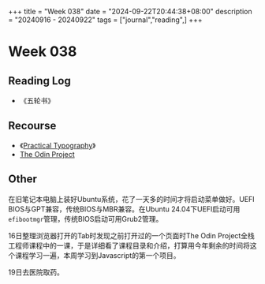 +++
title = "Week 038"
date = "2024-09-22T20:44:38+08:00"
description = "20240916 - 20240922"
tags = ["journal","reading",]
+++

# Week 038

## Reading Log

* 《五轮书》

## Recourse

* 《[Practical Typography](https://practicaltypography.com/)》
* [The Odin Project](https://www.theodinproject.com)

## Other

在旧笔记本电脑上装好Ubuntu系统，花了一天多的时间才将启动菜单做好。UEFI BIOS与GPT兼容，传统BIOS与MBR兼容。在Ubuntu 24.04下UEFI启动可用`efibootmgr`管理，传统BIOS启动可用Grub2管理。

16日整理浏览器打开的Tab时发现之前打开过的一个页面时The Odin Project全栈工程师课程中的一课，于是详细看了课程目录和介绍，打算用今年剩余的时间将这个课程学习一遍，本周学习到Javascript的第一个项目。

19日去医院取药。
